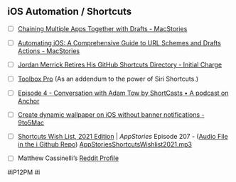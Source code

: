 ## iOS Automation / Shortcuts
- [ ] [Chaining Multiple Apps Together with Drafts - MacStories](https://www.macstories.net/tutorials/chaining-multiple-apps-together-with-drafts/)

- [ ] [Automating iOS: A Comprehensive Guide to URL Schemes and Drafts Actions - MacStories](https://www.macstories.net/tutorials/guide-url-scheme-ios-drafts/)

- [ ] [Jordan Merrick Retires His GitHub Shortcuts Directory - Initial Charge](https://initialcharge.net/2020/04/merrick-shortcut-directory/)

- [ ] [Toolbox Pro](https://apps.apple.com/us/app/toolbox-pro-for-shortcuts/id1476205977) (As an addendum to the power of Siri Shortcuts.)

- [ ] [Episode 4 - Conversation with Adam Tow by ShortCasts • A podcast on Anchor](https://anchor.fm/shortcasts/episodes/Episode-4---Conversation-with-Adam-Tow-ec726o)

- [ ] [Create dynamic wallpaper on iOS without banner notifications - 9to5Mac](https://9to5mac.com/2021/01/12/how-to-dynamic-wallpaper-iphone-shortcuts-app/)

- [ ] [Shortcuts Wish List, 2021 Edition](https://appstories.net/episodes/207/) | *AppStories* Episode 207 - ([Audio File in the i Github Repo](https://github.com/extratone/i/blob/main/audio/AppStoriesShortcutsWishlist2021.mp3))
<a href='AppStoriesShortcutsWishlist2021.mp3'>AppStoriesShortcutsWishlist2021.mp3</a>

- [ ] Matthew Cassinelli’s [Reddit Profile](https://reddit.com/r/iPhoneography/comments/lyus4t/sunset_used_the_tesla_roof_to_give_me_a/)

#iP12PM #i